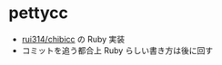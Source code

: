 # pettycc

- [rui314/chibicc](https://github.com/rui314/chibicc) の Ruby 実装
- コミットを追う都合上 Ruby らしい書き方は後に回す
